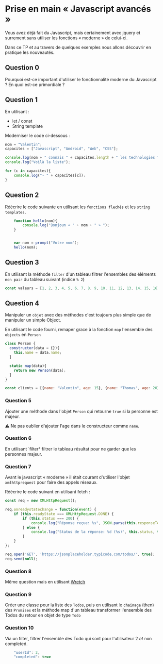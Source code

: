 # Prise en main « Javascript avancés »

Vous avez déjà fait du Javascript, mais certainement avec jquery et surrement sans utiliser les fonctions « moderne » de celui-ci.

Dans ce TP et au travers de quelques exemples nous allons découvrir en pratique les nouveautés.

## Question 0

Pourquoi est-ce important d'utiliser le fonctionnalité moderne du Javascript ? En quoi est-ce primordiale ?

## Question 1

En utilisant :

- let / const
- String template

Moderniser le code ci-dessous :

```javascript
nom = "Valentin";
capacites = ["Javascript", "Android", "Web", "CSS"];

console.log(nom + " connais " + capacites.length + " les technologies ");
console.log("Voilà la liste");

for (c in capacites){
    console.log("- " + capacites[c]);
}
```

## Question 2

Réécrire le code suivante en utilisant les `fonctions flechés` et les `string templates`.

```javascript
    function hello(nom){
        console.log("Bonjoun « " + nom + " » ");
    }


    var nom = prompt("Votre nom");
    hello(nom);
```

## Question 3 

En utilisant la méthode `filter` d'un tableau filtrer l'ensembles des éléments `non pair` du tableau suivant (indice `% 2`)

```javascript
const valeurs = [1, 2, 3, 4, 5, 6, 7, 8, 9, 10, 11, 12, 13, 14, 15, 16];
```

## Question 4

Manipuler un `objet` avec des méthodes c'est toujours plus simple que de manipuler un simple Object.

En utilisant le code fourni, remaper grace à la fonction `map` l'ensemble des `objects` en `Person`

```javascript
class Person {  
  constructor(data = {}){
    this.name = data.name;
  }

  static map(data){
    return new Person(data);
  }
}

const clients = [{name: "Valentin", age: 15}, {name: "Thomas", age: 20}, {name: "John", age: 38}];
```

### Question 5

Ajouter une méthode dans l'objet `Person` qui retourne `true` si la personne est majeur.

⚠️ Ne pas oublier d'ajouter l'age dans le constructeur comme `name`.

### Question 6

En utilisant `filter° filtrer le tableau résultat pour ne garder que les personnes majeur.

### Question 7

Avant le javascript « moderne » il était courant d'utiliser l'objet `xmlhttprequest` pour faire des appels réseaux.

Réécrire le code suivant en utilisant fetch :

```javascript
const req = new XMLHttpRequest();

req.onreadystatechange = function(event) {
    if (this.readyState === XMLHttpRequest.DONE) {
        if (this.status === 200) {
            console.log("Réponse reçue: %s", JSON.parse(this.responseText));
        } else {
            console.log("Status de la réponse: %d (%s)", this.status, this.statusText);
        }
    }
};

req.open('GET', 'https://jsonplaceholder.typicode.com/todos/', true);
req.send(null);
```

### Question 8

Même question mais en utilisant [Wretch](https://elbywan.github.io/wretch/)

### Question 9

Créer une classe pour la liste des `Todos`, puis en utilisant le `chainage` (then) des `Promises` et la méthode map d'un tableau transformer l'ensemble des Todos du retour en objet de type `Todo`

### Question 10

Via un filter, filtrer l'ensemble des Todo qui sont pour l'utilisateur 2 *et* non completed.

```javascript
    "userId": 2,
    "completed": true
```
